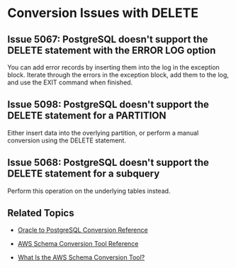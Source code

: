 # Conversion Issues with DELETE<a name="sct-reference-Oracle-PostgreSQL-DELETE"></a>

## Issue 5067: PostgreSQL doesn't support the DELETE statement with the ERROR LOG option<a name="sct-reference-5067"></a>

You can add error records by inserting them into the log in the exception block\. Iterate through the errors in the exception block, add them to the log, and use the EXIT command when finished\.

## Issue 5098: PostgreSQL doesn't support the DELETE statement for a PARTITION<a name="sct-reference-5098"></a>

Either insert data into the overlying partition, or perform a manual conversion using the DELETE statement\.

## Issue 5068: PostgreSQL doesn't support the DELETE statement for a subquery<a name="sct-reference-5068"></a>

Perform this operation on the underlying tables instead\.

## Related Topics<a name="sct-reference-Oracle-PostgreSQL-DELETE-related"></a>

+  [Oracle to PostgreSQL Conversion Reference](sct-reference-Oracle-PostgreSQL.md) 

+  [AWS Schema Conversion Tool Reference](CHAP_SchemaConversionTool.Reference.md) 

+  [What Is the AWS Schema Conversion Tool?](Welcome.md) 
